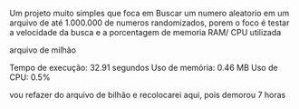 Um projeto muito simples que foca em Buscar um numero aleatorio em um arquivo de até 1.000.000 de numeros randomizados, porem o foco é testar a velocidade da busca e a porcentagem de memoria RAM/ CPU utilizada

arquivo de milhão

Tempo de execução: 32.91 segundos
Uso de memória: 0.46 MB
Uso de CPU: 0.5%

vou refazer do arquivo de bilhão e recolocarei aqui, pois demorou 7 horas 
